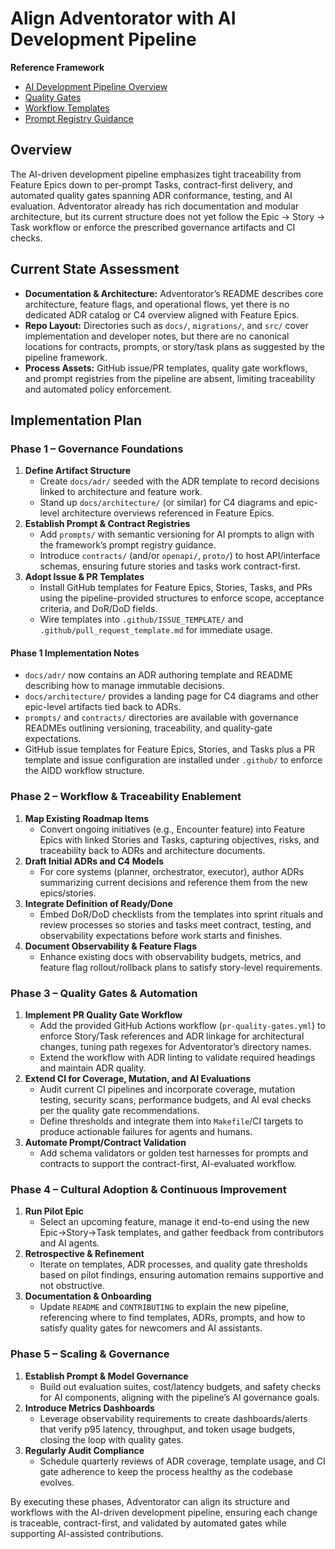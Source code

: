 # Align Adventorator with AI Development Pipeline

**Reference Framework**
- [AI Development Pipeline Overview](https://github.com/crashtestbrandt/AIDD/blob/main/README.md)
- [Quality Gates](https://github.com/crashtestbrandt/AIDD/blob/main/GATES.md)
- [Workflow Templates](https://github.com/crashtestbrandt/AIDD/blob/main/TEMPLATES.md)
- [Prompt Registry Guidance](https://github.com/crashtestbrandt/AIDD/blob/main/PROMPTS.md)

## Overview
The AI-driven development pipeline emphasizes tight traceability from Feature Epics down to per-prompt Tasks, contract-first delivery, and automated quality gates spanning ADR conformance, testing, and AI evaluation. Adventorator already has rich documentation and modular architecture, but its current structure does not yet follow the Epic → Story → Task workflow or enforce the prescribed governance artifacts and CI checks.

## Current State Assessment
- **Documentation & Architecture:** Adventorator’s README describes core architecture, feature flags, and operational flows, yet there is no dedicated ADR catalog or C4 overview aligned with Feature Epics.
- **Repo Layout:** Directories such as `docs/`, `migrations/`, and `src/` cover implementation and developer notes, but there are no canonical locations for contracts, prompts, or story/task plans as suggested by the pipeline framework.
- **Process Assets:** GitHub issue/PR templates, quality gate workflows, and prompt registries from the pipeline are absent, limiting traceability and automated policy enforcement.

## Implementation Plan

### Phase 1 – Governance Foundations
1. **Define Artifact Structure**
   - Create `docs/adr/` seeded with the ADR template to record decisions linked to architecture and feature work.
   - Stand up `docs/architecture/` (or similar) for C4 diagrams and epic-level architecture overviews referenced in Feature Epics.
2. **Establish Prompt & Contract Registries**
   - Add `prompts/` with semantic versioning for AI prompts to align with the framework’s prompt registry guidance.
   - Introduce `contracts/` (and/or `openapi/`, `proto/`) to host API/interface schemas, ensuring future stories and tasks work contract-first.
3. **Adopt Issue & PR Templates**
   - Install GitHub templates for Feature Epics, Stories, Tasks, and PRs using the pipeline-provided structures to enforce scope, acceptance criteria, and DoR/DoD fields.
   - Wire templates into `.github/ISSUE_TEMPLATE/` and `.github/pull_request_template.md` for immediate usage.

#### Phase 1 Implementation Notes
- `docs/adr/` now contains an ADR authoring template and README describing how to manage immutable decisions.
- `docs/architecture/` provides a landing page for C4 diagrams and other epic-level artifacts tied back to ADRs.
- `prompts/` and `contracts/` directories are available with governance READMEs outlining versioning, traceability, and quality-gate expectations.
- GitHub issue templates for Feature Epics, Stories, and Tasks plus a PR template and issue configuration are installed under `.github/` to enforce the AIDD workflow structure.

### Phase 2 – Workflow & Traceability Enablement
1. **Map Existing Roadmap Items**
   - Convert ongoing initiatives (e.g., Encounter feature) into Feature Epics with linked Stories and Tasks, capturing objectives, risks, and traceability back to ADRs and architecture documents.
2. **Draft Initial ADRs and C4 Models**
   - For core systems (planner, orchestrator, executor), author ADRs summarizing current decisions and reference them from the new epics/stories.
3. **Integrate Definition of Ready/Done**
   - Embed DoR/DoD checklists from the templates into sprint rituals and review processes so stories and tasks meet contract, testing, and observability expectations before work starts and finishes.
4. **Document Observability & Feature Flags**
   - Enhance existing docs with observability budgets, metrics, and feature flag rollout/rollback plans to satisfy story-level requirements.

### Phase 3 – Quality Gates & Automation
1. **Implement PR Quality Gate Workflow**
   - Add the provided GitHub Actions workflow (`pr-quality-gates.yml`) to enforce Story/Task references and ADR linkage for architectural changes, tuning path regexes for Adventorator’s directory names.
   - Extend the workflow with ADR linting to validate required headings and maintain ADR quality.
2. **Extend CI for Coverage, Mutation, and AI Evaluations**
   - Audit current CI pipelines and incorporate coverage, mutation testing, security scans, performance budgets, and AI eval checks per the quality gate recommendations.
   - Define thresholds and integrate them into `Makefile`/CI targets to produce actionable failures for agents and humans.
3. **Automate Prompt/Contract Validation**
   - Add schema validators or golden test harnesses for prompts and contracts to support the contract-first, AI-evaluated workflow.

### Phase 4 – Cultural Adoption & Continuous Improvement
1. **Run Pilot Epic**
   - Select an upcoming feature, manage it end-to-end using the new Epic→Story→Task templates, and gather feedback from contributors and AI agents.
2. **Retrospective & Refinement**
   - Iterate on templates, ADR processes, and quality gate thresholds based on pilot findings, ensuring automation remains supportive and not obstructive.
3. **Documentation & Onboarding**
   - Update `README` and `CONTRIBUTING` to explain the new pipeline, referencing where to find templates, ADRs, prompts, and how to satisfy quality gates for newcomers and AI assistants.

### Phase 5 – Scaling & Governance
1. **Establish Prompt & Model Governance**
   - Build out evaluation suites, cost/latency budgets, and safety checks for AI components, aligning with the pipeline’s AI governance goals.
2. **Introduce Metrics Dashboards**
   - Leverage observability requirements to create dashboards/alerts that verify p95 latency, throughput, and token usage budgets, closing the loop with quality gates.
3. **Regularly Audit Compliance**
   - Schedule quarterly reviews of ADR coverage, template usage, and CI gate adherence to keep the process healthy as the codebase evolves.

By executing these phases, Adventorator can align its structure and workflows with the AI-driven development pipeline, ensuring each change is traceable, contract-first, and validated by automated gates while supporting AI-assisted contributions.
